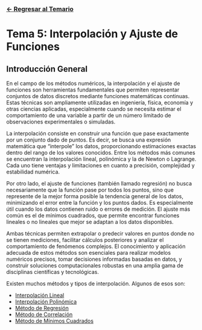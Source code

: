### [<- Regresar al Temario](https://github.com/Yayackie/Trabajos_Metodos-Numericos/tree/main)

# Tema 5: Interpolación y Ajuste de Funciones
## Introducción General
En el campo de los métodos numéricos, la interpolación y el ajuste de funciones son herramientas fundamentales que permiten representar conjuntos de datos discretos mediante funciones matemáticas continuas. Estas técnicas son ampliamente utilizadas en ingeniería, física, economía y otras ciencias aplicadas, especialmente cuando se necesita estimar el comportamiento de una variable a partir de un número limitado de observaciones experimentales o simuladas.

La interpolación consiste en construir una función que pase exactamente por un conjunto dado de puntos. Es decir, se busca una expresión matemática que “interpole” los datos, proporcionando estimaciones exactas dentro del rango de los valores conocidos. Entre los métodos más comunes se encuentran la interpolación lineal, polinómica y la de Newton o Lagrange. Cada uno tiene ventajas y limitaciones en cuanto a precisión, complejidad y estabilidad numérica.

Por otro lado, el ajuste de funciones (también llamado regresión) no busca necesariamente que la función pase por todos los puntos, sino que represente de la mejor forma posible la tendencia general de los datos, minimizando el error entre la función y los puntos dados. Es especialmente útil cuando los datos contienen ruido o errores de medición. El ajuste más común es el de mínimos cuadrados, que permite encontrar funciones lineales o no lineales que mejor se adaptan a los datos disponibles.

Ambas técnicas permiten extrapolar o predecir valores en puntos donde no se tienen mediciones, facilitar cálculos posteriores y analizar el comportamiento de fenómenos complejos. El conocimiento y aplicación adecuada de estos métodos son esenciales para realizar modelos numéricos precisos, tomar decisiones informadas basadas en datos, y construir soluciones computacionales robustas en una amplia gama de disciplinas científicas y tecnológicas.

Existen muchos métodos y tipos de interpolación. Algunos de esos son:
- [Interpolación Lineal](https://github.com/Yayackie/Trabajos_Metodos-Numericos/blob/main/T5%20-%20Interpolaci%C3%B3n%20y%20Ajuste%20de%20Funciones/Interpolaci%C3%B3n%20Lineal/Introducci%C3%B3n%20a%20la%20Interpolaci%C3%B3n%20Lineal.md)
- [Interpolación Polinómica](https://github.com/Yayackie/Trabajos_Metodos-Numericos/blob/main/T5%20-%20Interpolaci%C3%B3n%20y%20Ajuste%20de%20Funciones/Interpolaci%C3%B3n%20Polin%C3%B3mica/Introducci%C3%B3n%20a%20la%20Interpolaci%C3%B3n%20Polin%C3%B3mica.md)
- [Método de Regresión](https://github.com/Yayackie/Trabajos_Metodos-Numericos/blob/main/T5%20-%20Interpolaci%C3%B3n%20y%20Ajuste%20de%20Funciones/M%C3%A9todo%20de%20Regresi%C3%B3n/Introducci%C3%B3n%20al%20M%C3%A9todo%20de%20Regresi%C3%B3n.md)
- [Método de Correlación](https://github.com/Yayackie/Trabajos_Metodos-Numericos/blob/main/T5%20-%20Interpolaci%C3%B3n%20y%20Ajuste%20de%20Funciones/M%C3%A9todo%20de%20Correlaci%C3%B3n/Introducci%C3%B3n%20al%20M%C3%A9todo%20de%20Correlaci%C3%B3n.md)
- [Método de Mínimos Cuadrados](https://github.com/Yayackie/Trabajos_Metodos-Numericos/blob/main/T5%20-%20Interpolaci%C3%B3n%20y%20Ajuste%20de%20Funciones/M%C3%A9todo%20de%20M%C3%ADnimos%20Cuadrados/Introducci%C3%B3n%20al%20M%C3%A9todo%20de%20M%C3%ADnimos%20Cuadrados.md)

